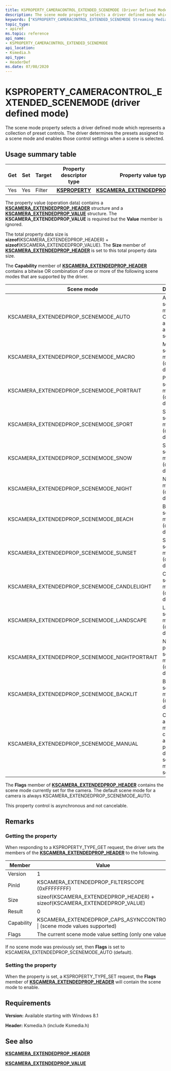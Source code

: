 ```yaml
---
title: KSPROPERTY_CAMERACONTROL_EXTENDED_SCENEMODE (Driver Defined Mode)
description: The scene mode property selects a driver defined mode which represents a collection of preset controls.
keywords: ["KSPROPERTY_CAMERACONTROL_EXTENDED_SCENEMODE Streaming Media Devices"]
topic_type:
- apiref
ms.topic: reference
api_name:
- KSPROPERTY_CAMERACONTROL_EXTENDED_SCENEMODE
api_location:
- Ksmedia.h
api_type:
- HeaderDef
ms.date: 07/08/2020
---
```


# KSPROPERTY\_CAMERACONTROL\_EXTENDED\_SCENEMODE (driver defined mode)

The scene mode property selects a driver defined mode which represents a collection of preset controls. The driver determines the presets assigned to a scene mode and enables those control settings when a scene is selected.

## Usage summary table

| Get | Set | Target | Property descriptor type | Property value type |
|--|--|--|--|--|
| Yes | Yes | Filter | [**KSPROPERTY**](ksproperty-structure.md) | [**KSCAMERA_EXTENDEDPROP_HEADER**](/windows-hardware/drivers/ddi/ksmedia/ns-ksmedia-tagkscamera_extendedprop_header) |

The property value (operation data) contains a [**KSCAMERA\_EXTENDEDPROP\_HEADER**](/windows-hardware/drivers/ddi/ksmedia/ns-ksmedia-tagkscamera_extendedprop_header) structure and a [**KSCAMERA\_EXTENDEDPROP\_VALUE**](/windows-hardware/drivers/ddi/ksmedia/ns-ksmedia-tagkscamera_extendedprop_value) structure. The **KSCAMERA\_EXTENDEDPROP\_VALUE** is required but the **Value** member is ignored.

The total property data size is **sizeof**(KSCAMERA\_EXTENDEDPROP\_HEADER) + **sizeof**(KSCAMERA\_EXTENDEDPROP\_VALUE). The **Size** member of [**KSCAMERA\_EXTENDEDPROP\_HEADER**](/windows-hardware/drivers/ddi/ksmedia/ns-ksmedia-tagkscamera_extendedprop_header) is set to this total property data size.

The **Capability** member of [**KSCAMERA\_EXTENDEDPROP\_HEADER**](/windows-hardware/drivers/ddi/ksmedia/ns-ksmedia-tagkscamera_extendedprop_header) contains a bitwise OR combination of one or more of the following scene modes that are supported by the driver.

| Scene mode | Description |
|--|--|
| KSCAMERA\_EXTENDEDPROP\_SCENEMODE\_AUTO | Automatic scent mode. Controls are at their auto settings. |
| KSCAMERA\_EXTENDEDPROP\_SCENEMODE\_MACRO | Macro scene mode (driver defined). |
| KSCAMERA\_EXTENDEDPROP\_SCENEMODE\_PORTRAIT | Portrait scene mode (driver defined). |
| KSCAMERA\_EXTENDEDPROP\_SCENEMODE\_SPORT | Sport scene mode (driver defined). |
| KSCAMERA\_EXTENDEDPROP\_SCENEMODE\_SNOW | Snow scene mode (driver defined). |
| KSCAMERA\_EXTENDEDPROP\_SCENEMODE\_NIGHT | Night scene mode (driver defined). |
| KSCAMERA\_EXTENDEDPROP\_SCENEMODE\_BEACH | Beach scene mode (driver defined). |
| KSCAMERA\_EXTENDEDPROP\_SCENEMODE\_SUNSET | Sunset scene mode (driver defined). |
| KSCAMERA\_EXTENDEDPROP\_SCENEMODE\_CANDLELIGHT | Candlelight scene mode (driver defined). |
| KSCAMERA\_EXTENDEDPROP\_SCENEMODE\_LANDSCAPE | Landscape scene mode (driver defined). |
| KSCAMERA\_EXTENDEDPROP\_SCENEMODE\_NIGHTPORTRAIT | Night portrait scene mode (driver defined). |
| KSCAMERA\_EXTENDEDPROP\_SCENEMODE\_BACKLIT | Backlit scene mode (driver defined). |
| KSCAMERA\_EXTENDEDPROP\_SCENEMODE\_MANUAL | Controls are manually changed and no pre-defined scene modes are set. |

The **Flags** member of [**KSCAMERA\_EXTENDEDPROP\_HEADER**](/windows-hardware/drivers/ddi/ksmedia/ns-ksmedia-tagkscamera_extendedprop_header) contains the scene mode currently set for the camera. The default scene mode for a camera is always KSCAMERA\_EXTENDEDPROP\_SCENEMODE\_AUTO.

This property control is asynchronous and not cancelable.

## Remarks

### Getting the property

When responding to a KSPROPERTY\_TYPE\_GET request, the driver sets the members of the [**KSCAMERA\_EXTENDEDPROP\_HEADER**](/windows-hardware/drivers/ddi/ksmedia/ns-ksmedia-tagkscamera_extendedprop_header) to the following.

| Member | Value |
|--|--|
| Version | 1 |
| PinId | KSCAMERA_EXTENDEDPROP_FILTERSCOPE (0xFFFFFFFF) |
| Size | sizeof(KSCAMERA_EXTENDEDPROP_HEADER) + sizeof(KSCAMERA_EXTENDEDPROP_VALUE) |
| Result | 0 |
| Capability | KSCAMERA_EXTENDEDPROP_CAPS_ASYNCCONTROL &#x7c; (scene mode values supported) |
| Flags | The current scene mode value setting (only one value) |

If no scene mode was previously set, then **Flags** is set to KSCAMERA\_EXTENDEDPROP\_SCENEMODE\_AUTO (default).

### Setting the property

When the property is set, a KSPROPERTY\_TYPE\_SET request, the **Flags** member of [**KSCAMERA\_EXTENDEDPROP\_HEADER**](/windows-hardware/drivers/ddi/ksmedia/ns-ksmedia-tagkscamera_extendedprop_header) will contain the scene mode to enable.

## Requirements

**Version:** Available starting with Windows 8.1

**Header:** Ksmedia.h (include Ksmedia.h)

## See also

[**KSCAMERA\_EXTENDEDPROP\_HEADER**](/windows-hardware/drivers/ddi/ksmedia/ns-ksmedia-tagkscamera_extendedprop_header)

[**KSCAMERA\_EXTENDEDPROP\_VALUE**](/windows-hardware/drivers/ddi/ksmedia/ns-ksmedia-tagkscamera_extendedprop_value)
